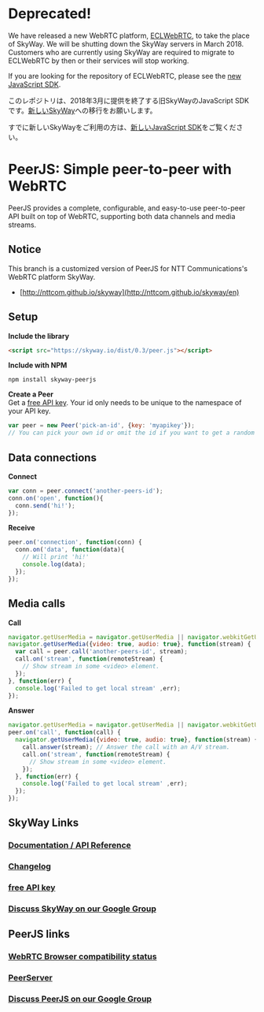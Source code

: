 # Deprecated!

We have released a new WebRTC platform, [ECLWebRTC](https://webrtc.ecl.ntt.com/en/?origin=skyway), to take the place of SkyWay. We will be shutting down the SkyWay servers in March 2018. Customers who are currently using SkyWay are required to migrate to ECLWebRTC by then or their services will stop working.

If you are looking for the repository of ECLWebRTC, please see the [new JavaScript SDK](https://github.com/skyway/skyway-js-sdk).

このレポジトリは、2018年3月に提供を終了する旧SkyWayのJavaScript SDKです。[新しいSkyWay](https://webrtc.ecl.ntt.com/?origin=skyway)への移行をお願いします。

すでに新しいSkyWayをご利用の方は、[新しいJavaScript SDK](https://github.com/skyway/skyway-js-sdk)をご覧ください。

# PeerJS: Simple peer-to-peer with WebRTC #

PeerJS provides a complete, configurable, and easy-to-use peer-to-peer API built on top of WebRTC, supporting both data channels and media streams.

## Notice 
This branch is a customized version of PeerJS for NTT Communications's WebRTC platform SkyWay.
- [http://nttcom.github.io/skyway](http://nttcom.github.io/skyway/en)

## Setup


**Include the library**

```html
<script src="https://skyway.io/dist/0.3/peer.js"></script>
```

**Include with NPM**

```
npm install skyway-peerjs
```

**Create a Peer**  
Get a [free API key](http://nttcom.github.io/skyway/registration.html). Your id only needs to be unique to the namespace of your API key.
```javascript
var peer = new Peer('pick-an-id', {key: 'myapikey'}); 
// You can pick your own id or omit the id if you want to get a random one from the server.
```

## Data connections
**Connect**
```javascript
var conn = peer.connect('another-peers-id');
conn.on('open', function(){
  conn.send('hi!');
});
```
**Receive**
```javascript
peer.on('connection', function(conn) {
  conn.on('data', function(data){
    // Will print 'hi!'
    console.log(data);
  });
});
```

## Media calls
**Call**
```javascript
navigator.getUserMedia = navigator.getUserMedia || navigator.webkitGetUserMedia || navigator.mozGetUserMedia;
navigator.getUserMedia({video: true, audio: true}, function(stream) {
  var call = peer.call('another-peers-id', stream);
  call.on('stream', function(remoteStream) {
    // Show stream in some <video> element.
  });
}, function(err) {
  console.log('Failed to get local stream' ,err);
});

```
**Answer**
```javascript
navigator.getUserMedia = navigator.getUserMedia || navigator.webkitGetUserMedia || navigator.mozGetUserMedia;
peer.on('call', function(call) {
  navigator.getUserMedia({video: true, audio: true}, function(stream) {
    call.answer(stream); // Answer the call with an A/V stream.
    call.on('stream', function(remoteStream) {
      // Show stream in some <video> element.
    });
  }, function(err) {
    console.log('Failed to get local stream' ,err);
  });
});
```

## SkyWay Links

### [Documentation / API Reference](http://nttcom.github.io/skyway/docs)

### [Changelog](https://github.com/nttcom/peerjs/blob/master/changelog.md)

### [free API key](http://nttcom.github.io/skyway/registration.html)

### [Discuss SkyWay on our Google Group](https://groups.google.com/forum/#!forum/skywayjs)

## PeerJS links

### [WebRTC Browser compatibility status](http://peerjs.com/status)

### [PeerServer](https://github.com/peers/peerjs-server)

### [Discuss PeerJS on our Google Group](https://groups.google.com/forum/?fromgroups#!forum/peerjs)



